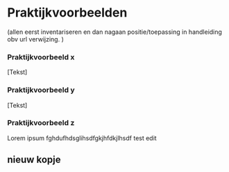 # Praktijkvoorbeelden 
(allen eerst inventariseren en dan nagaan positie/toepassing in handleiding obv url verwijzing. )

### Praktijkvoorbeeld x
[Tekst]
### Praktijkvoorbeeld y
[Tekst]
### Praktijkvoorbeeld z
Lorem ipsum fghdufhdsglihsdfgkjhfdkjlhsdf
test edit 

## nieuw kopje
